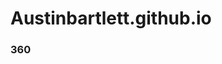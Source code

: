 # Austinbartlett.github.io
### 360
<script src='//vizor.io/static/scripts/vizor-360-embed.js' data-vizorurl='//vizor.io/embed/bartletta0524/lh-hall-way'></script>

